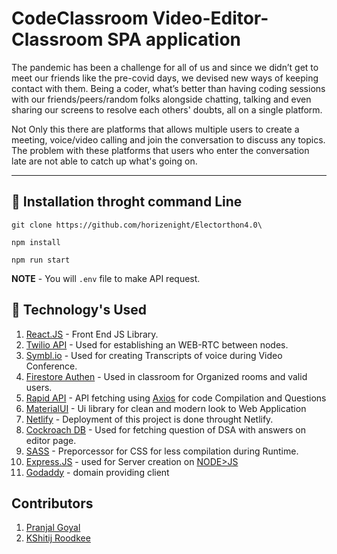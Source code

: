 # CodeClassroom Video-Editor-Classroom SPA application
The pandemic has been a challenge for all of us and since we didn’t get to meet our friends like the pre-covid days, we devised new ways of keeping contact with them. Being a coder, what’s better than having coding sessions with our friends/peers/random folks alongside chatting, talking and even sharing our screens to resolve each others' doubts, all on a single platform.
</br>

Not Only this there are platforms that allows multiple users to create a meeting, voice/video calling and join the conversation to discuss any topics.
The problem with these platforms that users who enter the conversation late are not able to catch up what's going on.

---

## 🍾 Installation throght command Line


```
git clone https://github.com/horizenight/Electorthon4.0\

npm install

npm run start
```
**NOTE** - You will `.env` file to make API request. 


## 🐊 Technology's Used
1. [React.JS](https://reactjs.org/) - Front End JS Library.
2. [Twilio API](https://www.twilio.com/docs/usage/api) - Used for establishing an WEB-RTC between nodes.
3. [Symbl.io](https://github.com/) - Used for creating Transcripts of voice during Video Conference.
4. [Firestore Authen](https://firebase.google.com/) - Used in classroom for Organized rooms and valid users.
5. [Rapid API](https://rapidapi.com/judge0-official/api/judge0-ce) - API fetching using [Axios]() for code Compilation and Questions
6. [MaterialUI](https://mui.com/) - Ui library for clean and modern look to Web Application
7. [Netlify](https://www.netlify.com/) - Deployment of this project is done throught Netlify.
8. [Cockroach DB](https://www.cockroachlabs.com/) - Used for fetching question of DSA with answers on editor page.
9. [SASS](https://sass-lang.com/) - Preporcessor for CSS for less compilation during Runtime.
10. [Express.JS](https://www.expressjs.com/) - used for Server creation on [NODE>JS](https://nodejs.org/)
11. [Godaddy](https://godaddy.com/) -  domain providing client

## Contributors
1. [Pranjal Goyal](https://github.com/Pranjal7852)
2. [KShitij Roodkee](https://github.com/horizenight)


